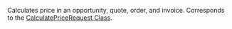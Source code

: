 Calculates price in an opportunity, quote, order, and invoice.
Corresponds to the [CalculatePriceRequest Class](https://msdn.microsoft.com/library/microsoft.crm.sdk.messages.calculatepricerequest.aspx).
